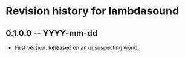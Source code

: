 # Revision history for lambdasound

## 0.1.0.0 -- YYYY-mm-dd

* First version. Released on an unsuspecting world.
